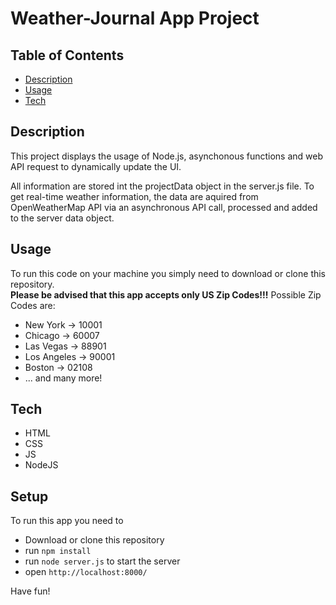 # Weather-Journal App Project

## Table of Contents

* [Description](#description)
* [Usage](#usage)
* [Tech](#tech)

## Description
This project displays the usage of Node.js, asynchonous functions and web API request to dynamically update the UI.

All information are stored int the projectData object in the server.js file. 
To get real-time weather information, the data are aquired from OpenWeatherMap API via an asynchronous API call, processed and added to the server data object. 

## Usage
To run this code on your machine you simply need to download or clone this repository.  
 __Please be advised that this app accepts only US Zip Codes!!!__
Possible Zip Codes are: 
  - New York -> 10001
  - Chicago -> 60007
  - Las Vegas -> 88901
  - Los Angeles -> 90001
  - Boston -> 02108
  - ... and many more!

## Tech
 - HTML
 - CSS
 - JS
 - NodeJS

## Setup
To run this app you need to 
- Download or clone this repository
- run ```npm install```
- run ```node server.js``` to start the server
- open ```http://localhost:8000/```

Have fun! 

